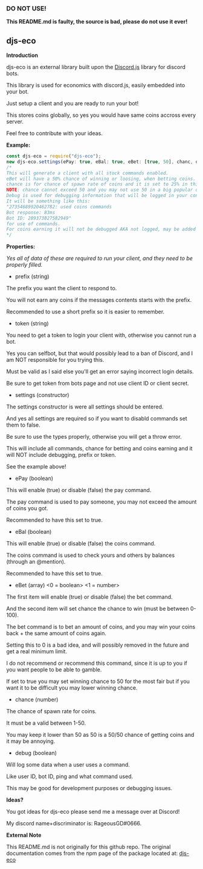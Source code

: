### DO NOT USE!
**This README.md is faulty, the source is bad, please do not use it ever!**


## djs-eco



**Introduction**

djs-eco is an external library built upon the [Discord.js](https://www.npmjs.com/package/discord.js) library for discord bots.

This library is used for economics with discord.js, easily embedded into your bot.

Just setup a client and you are ready to run your bot!

This stores coins globally, so yes you would have same coins accross every server.

Feel free to contribute with your ideas.



**Example:**

```js
const djs-eco = require("djs-eco");
new djs-eco.settings(ePay: true, eBal: true, eBet: [true, 50], chanc, debug: true;
/*
This will generate a client with all stock commands enabled.
eBet will have a 50% chance of winning or loosing, when betting coins.
chance is for chance of spawn rate of coins and it is set to 25% in this case.
NOTE: chance cannot exceed 50 and you may not use 50 in a big popular discord as it can be annoying.
Debug is used for debugging information that will be logged in your console.
It will be something like this:
"27354689920462782: used coins commands
Bot response: 83ms
Bot ID: 289373827582949"
for use of commands.
For coins earning it will not be debugged AKA not logged, may be added in a future feature update.
*/
```



**Properties:**

*Yes all of data of these are required to run your client, and they need to be properly filled.*

- prefix (string)

The prefix you want the client to respond to.

You will not earn any coins if the messages contents starts with the prefix.

Recommended to use a short prefix so it is easier to remember.


- token (string)

You need to get a token to login your client with, otherwise you cannot run a bot.

Yes you can selfbot, but that would possibly lead to a ban of Discord, and I am NOT responsible for you trying this.

Must be valid as I said else you'll get an error saying incorrect login details.

Be sure to get token from bots page and not use client ID or client secret.


- settings (constructor)

The settings constructor is were all settings should be entered.

And yes all settings are required so if you want to disabld commands set them to false.

Be sure to use the types properly, otherwise you will get a throw error.

This will include all commands, chance for betting and coins earning and it will NOT include debugging, prefix or token.

See the example above!


  - ePay (boolean)
  
  This will enable (true) or disable (false) the pay command.
  
  The pay command is used to pay someone, you may not exceed the amount of coins you got.
  
  Recommended to have this set to true.
  
  
  - eBal (boolean)
  
  This will enable (true) or disable (false) the coins command.
  
  The coins command is used to check yours and others by balances (through an @mention).
  
  Recommended to have this set to true.
  
  
  - eBet (array) <0 = boolean> <1 = number>
  
  The first item will enable (true) or disable (false) the bet command.
  
  And the second item will set chance the chance to win (must be between 0-100).
  
  The bet command is to bet an amount of coins, and you may win your coins back + the same amount of coins again.
  
  Setting this to 0 is a bad idea, and will possibly removed in the future and get a real minimum limit.
  
  I do not recommend or recommend this command, since it is up to you if you want people to be able to gamble.
  
  If set to true you may set winning chance to 50 for the most fair but if you want it to be difficult you may lower winning chance.
  
  
  - chance (number)
  
  The chance of spawn rate for coins.
  
  It must be a valid between 1-50.
  
  You may keep it lower than 50 as 50 is a 50/50 chance of getting coins and it may be annoying.
  
  
- debug (boolean)

Will log some data when a user uses a command.

Like user ID, bot ID, ping and what command used.

This may be good for development purposes or debugging issues.
  
  
  
**Ideas?**

You got ideas for djs-eco please send me a message over at Discord!

My discord name+discriminator is: RageousGD#0666.



**External Note**

This README.md is not originally for this github repo.
The original documentation comes from the npm page of the package located at:
[djs-eco](https://www.npmjs.com/package/djs-eco)
